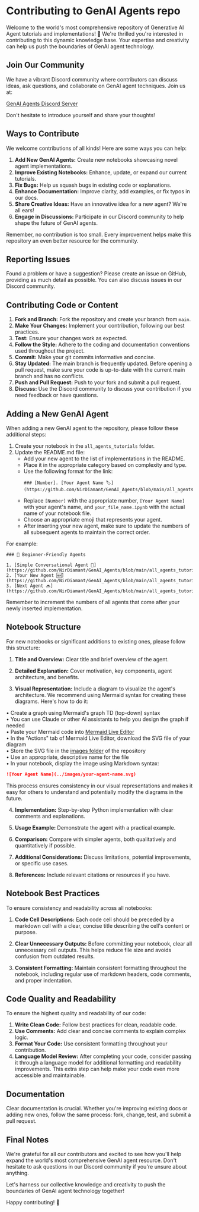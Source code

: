 # Contributing to GenAI Agents repo

Welcome to the world's most comprehensive repository of Generative AI Agent tutorials and implementations! 🌟 We're thrilled you're interested in contributing to this dynamic knowledge base. Your expertise and creativity can help us push the boundaries of GenAI agent technology.

## Join Our Community

We have a vibrant Discord community where contributors can discuss ideas, ask questions, and collaborate on GenAI agent techniques. Join us at:

[GenAI Agents Discord Server](https://discord.gg/cA6Aa4uyDX)

Don't hesitate to introduce yourself and share your thoughts!

## Ways to Contribute

We welcome contributions of all kinds! Here are some ways you can help:

1. **Add New GenAI Agents:** Create new notebooks showcasing novel agent implementations.
2. **Improve Existing Notebooks:** Enhance, update, or expand our current tutorials.
3. **Fix Bugs:** Help us squash bugs in existing code or explanations.
4. **Enhance Documentation:** Improve clarity, add examples, or fix typos in our docs.
5. **Share Creative Ideas:** Have an innovative idea for a new agent? We're all ears!
6. **Engage in Discussions:** Participate in our Discord community to help shape the future of GenAI agents.

Remember, no contribution is too small. Every improvement helps make this repository an even better resource for the community.

## Reporting Issues

Found a problem or have a suggestion? Please create an issue on GitHub, providing as much detail as possible. You can also discuss issues in our Discord community.

## Contributing Code or Content

1. **Fork and Branch:** Fork the repository and create your branch from `main`.
2. **Make Your Changes:** Implement your contribution, following our best practices.
3. **Test:** Ensure your changes work as expected.
4. **Follow the Style:** Adhere to the coding and documentation conventions used throughout the project.
5. **Commit:** Make your git commits informative and concise.
6. **Stay Updated:** The main branch is frequently updated. Before opening a pull request, make sure your code is up-to-date with the current main branch and has no conflicts.
7. **Push and Pull Request:** Push to your fork and submit a pull request.
8. **Discuss:** Use the Discord community to discuss your contribution if you need feedback or have questions.

## Adding a New GenAI Agent

When adding a new GenAI agent to the repository, please follow these additional steps:

1. Create your notebook in the `all_agents_tutorials` folder.
2. Update the README.md file:
   - Add your new agent to the list of implementations in the README.
   - Place it in the appropriate category based on complexity and type.
   - Use the following format for the link:
     ```
     ### [Number]. [Your Agent Name 🏷️](https://github.com/NirDiamant/GenAI_Agents/blob/main/all_agents_tutorials/your_file_name.ipynb)
     ```
   - Replace `[Number]` with the appropriate number, `[Your Agent Name]` with your agent's name, and `your_file_name.ipynb` with the actual name of your notebook file.
   - Choose an appropriate emoji that represents your agent.
   - After inserting your new agent, make sure to update the numbers of all subsequent agents to maintain the correct order.

For example:
```
### 🌱 Beginner-Friendly Agents

1. [Simple Conversational Agent 💬](https://github.com/NirDiamant/GenAI_Agents/blob/main/all_agents_tutorials/simple_conversational_agent.ipynb)
2. [Your New Agent 🆕](https://github.com/NirDiamant/GenAI_Agents/blob/main/all_agents_tutorials/your_new_agent.ipynb)
3. [Next Agent 🔜](https://github.com/NirDiamant/GenAI_Agents/blob/main/all_agents_tutorials/next_agent.ipynb)
```

Remember to increment the numbers of all agents that come after your newly inserted implementation.

## Notebook Structure

For new notebooks or significant additions to existing ones, please follow this structure:

1. **Title and Overview:** Clear title and brief overview of the agent.

2. **Detailed Explanation:** Cover motivation, key components, agent architecture, and benefits.

3. **Visual Representation:** Include a diagram to visualize the agent's architecture. We recommend using Mermaid syntax for creating these diagrams. Here's how to do it:

• Create a graph using Mermaid's graph TD (top-down) syntax<br>
• You can use Claude or other AI assistants to help you design the graph if needed<br>
• Paste your Mermaid code into [Mermaid Live Editor](https://mermaid.live/)<br>
• In the "Actions" tab of Mermaid Live Editor, download the SVG file of your diagram<br>
• Store the SVG file in the [images folder](https://github.com/NirDiamant/GenAI_Agents/tree/main/images) of the repository<br>
• Use an appropriate, descriptive name for the file<br>
• In your notebook, display the image using Markdown syntax:<br>
  ```markdown
  ![Your Agent Name](../images/your-agent-name.svg)
  ```

This process ensures consistency in our visual representations and makes it easy for others to understand and potentially modify the diagrams in the future.

4. **Implementation:** Step-by-step Python implementation with clear comments and explanations.

5. **Usage Example:** Demonstrate the agent with a practical example.

6. **Comparison:** Compare with simpler agents, both qualitatively and quantitatively if possible.

7. **Additional Considerations:** Discuss limitations, potential improvements, or specific use cases.

8. **References:** Include relevant citations or resources if you have.

## Notebook Best Practices

To ensure consistency and readability across all notebooks:

1. **Code Cell Descriptions:** Each code cell should be preceded by a markdown cell with a clear, concise title describing the cell's content or purpose.

2. **Clear Unnecessary Outputs:** Before committing your notebook, clear all unnecessary cell outputs. This helps reduce file size and avoids confusion from outdated results.

3. **Consistent Formatting:** Maintain consistent formatting throughout the notebook, including regular use of markdown headers, code comments, and proper indentation.

## Code Quality and Readability

To ensure the highest quality and readability of our code:

1. **Write Clean Code:** Follow best practices for clean, readable code.
2. **Use Comments:** Add clear and concise comments to explain complex logic.
3. **Format Your Code:** Use consistent formatting throughout your contribution.
4. **Language Model Review:** After completing your code, consider passing it through a language model for additional formatting and readability improvements. This extra step can help make your code even more accessible and maintainable.

## Documentation

Clear documentation is crucial. Whether you're improving existing docs or adding new ones, follow the same process: fork, change, test, and submit a pull request.

## Final Notes

We're grateful for all our contributors and excited to see how you'll help expand the world's most comprehensive GenAI agent resource. Don't hesitate to ask questions in our Discord community if you're unsure about anything.

Let's harness our collective knowledge and creativity to push the boundaries of GenAI agent technology together!

Happy contributing! 🚀